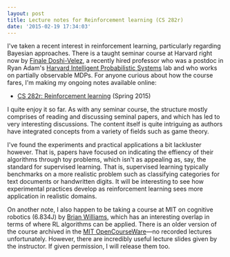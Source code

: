 ```yaml
---
layout: post
title: Lecture notes for Reinforcement learning (CS 282r)
date: '2015-02-19 17:34:03'
---
```


I've taken a recent interest in reinforcement learning, particularly regarding Bayesian approaches. There is a taught seminar course at Harvard right now by [Finale Doshi-Velez](http://finale.seas.harvard.edu), a recently hired professor who was a postdoc in Ryan Adam's [Harvard Intelligent Probabilistic Systems](http://hips.seas.harvard.edu) lab and who works on partially observable MDPs. For anyone curious about how the course fares, I'm making my ongoing notes available online:

* [CS 282r: Reinforcement learning](http://dustintran.com/notes/cs282r.pdf) (Spring 2015)

I quite enjoy it so far. As with any seminar course, the structure mostly comprises of reading and discussing seminal papers, and which has led to very interesting discussions. The content itself is quite intriguing as authors have integrated concepts from a variety of fields such as game theory.

I've found the experiments and practical applications a bit lackluster however. That is, papers have focused on indicating the effiency of their algorithms through toy problems, which isn't as appealing as, say, the standard for supervised learning. That is, supervised learning typically benchmarks on a more realistic problem such as classifying categories for text documents or handwritten digits. It will be interesting to see how experimental practices develop as reinforcement learning sees more application in realistic domains.

On another note, I also happen to be taking a course at MIT on cognitive robotics (6.834J) by [Brian Williams](https://www.csail.mit.edu/user/816), which has an interesting overlap in terms of where RL algorithms can be applied. There is an older version of the course archived in the [MIT OpenCourseWare](http://ocw.mit.edu/courses/aeronautics-and-astronautics/16-412j-cognitive-robotics-spring-2005/)—no recorded lectures unfortunately. However, there are incredibly useful lecture slides given by the instructor. If given permission, I will release them too.